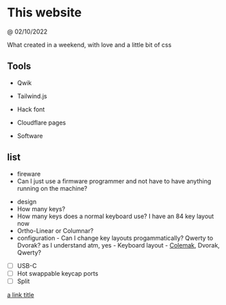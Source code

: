 # This website

@ 02/10/2022

What created in a weekend, with love and a little bit of css

## Tools

- Qwik
- Tailwind.js
- Hack font
- Cloudflare pages

- Software

## list

- fireware
- Can I just use a firmware programmer and not have to have anything running on the machine?

* design
* How many keys?
* How many keys does a normal keyboard use? I have an 84 key layout now
* Ortho-Linear or Columnar?
* configuration - Can I change key layouts progammatically? Qwerty to Dvorak? as I understand atm, yes - Keyboard layout - [Colemak](https://colemak.com/), Dvorak, Qwerty?

* [ ] USB-C
* [ ] Hot swappable keycap ports
* [ ] Split

[a link title](www.link.com)

